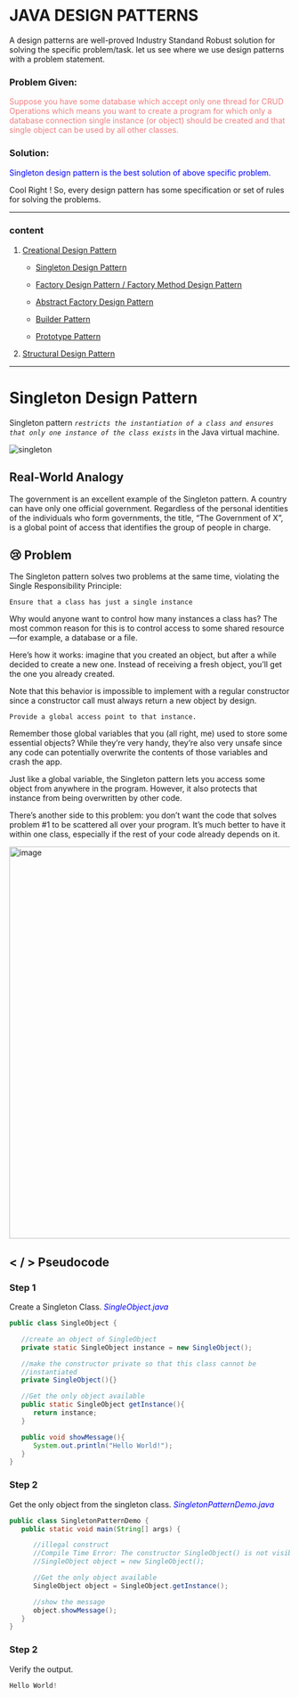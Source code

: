 # JAVA DESIGN PATTERNS

A design patterns are well-proved Industry Standand Robust solution for solving the specific problem/task. let us see where we use design patterns with a problem statement. 

### Problem Given:

  <span style="color:#F08080">Suppose you have some database which accept only one thread for CRUD Operations which means you want to create a program for which only a database connection single instance (or object) should be created and that single object can be used by all other classes.</span>

### Solution:

  <span style="color:blue">Singleton design pattern is the best solution of above specific problem.</span>

 Cool Right ! So, every design pattern has some specification or set of rules for solving the problems.

----
### content 

1. [Creational Design Pattern ](/Design-Patterns-Hello-World-Samples/01-Creational-Design-Patterns/)

    * [Singleton Design Pattern ](#singleton)

    * [Factory Design Pattern / Factory Method Design Pattern ](/Design-Patterns-Hello-World-Samples/01-Creational-Design-Patterns/02-Factory-Pattern/)

    * [Abstract Factory Design Pattern](/Design-Patterns-Hello-World-Samples/01-Creational-Design-Patterns/03-Abstract-Factory-Pattern/)

    * [Builder Pattern](/Design-Patterns-Hello-World-Samples/01-Creational-Design-Patterns/04-Builder-Pattern/)

    * [Prototype Pattern](/Design-Patterns-Hello-World-Samples/01-Creational-Design-Patterns/05-Prototype-Pattern/)

2. [Structural Design Pattern](/Design-Patterns-Hello-World-Samples/02-Structural-Design-Patterns/)

----

<a name="singleton"/>

# Singleton Design Pattern 

Singleton pattern *`restricts the instantiation of a class and ensures that only one instance of the class exists`* in the Java virtual machine. 

![singleton](https://user-images.githubusercontent.com/24265936/164861875-3ade0ead-17b8-4eac-bdfe-143ddadd3404.png)


## <b>Real-World Analogy</b>

The government is an excellent example of the Singleton pattern. A country can have only one official government. Regardless of the personal identities of the individuals who form governments, the title, “The Government of X”, is a global point of access that identifies the group of people in charge.

## 😢 Problem

The Singleton pattern solves two problems at the same time, violating the Single Responsibility Principle:

    Ensure that a class has just a single instance

Why would anyone want to control how many instances a class has? The most common reason for this is to control access to some shared resource—for example, a database or a file.

Here’s how it works: imagine that you created an object, but after a while decided to create a new one. Instead of receiving a fresh object, you’ll get the one you already created.

Note that this behavior is impossible to implement with a regular constructor since a constructor call must always return a new object by design.

    Provide a global access point to that instance.

Remember those global variables that you (all right, me) used to store some essential objects? While they’re very handy, they’re also very unsafe since any code can potentially overwrite the contents of those variables and crash the app.

Just like a global variable, the Singleton pattern lets you access some object from anywhere in the program. However, it also protects that instance from being overwritten by other code.

There’s another side to this problem: you don’t want the code that solves problem #1 to be scattered all over your program. It’s much better to have it within one class, especially if the rest of your code already depends on it.


<img width="704" alt="image" src="https://user-images.githubusercontent.com/24265936/164951400-430b817a-d5fb-4824-8b9d-719d96de5cc1.png">


## <b>< / > Pseudocode</b>

### <b>Step 1</b>

Create a Singleton Class. <i style="color:blue">SingleObject.java</i>

```java
public class SingleObject {

   //create an object of SingleObject
   private static SingleObject instance = new SingleObject();

   //make the constructor private so that this class cannot be
   //instantiated
   private SingleObject(){}

   //Get the only object available
   public static SingleObject getInstance(){
      return instance;
   }

   public void showMessage(){
      System.out.println("Hello World!");
   }
}
```

### <b>Step 2</b>

Get the only object from the singleton class. <i style="color:blue"> SingletonPatternDemo.java </i>

```java
public class SingletonPatternDemo {
   public static void main(String[] args) {

      //illegal construct
      //Compile Time Error: The constructor SingleObject() is not visible
      //SingleObject object = new SingleObject();

      //Get the only object available
      SingleObject object = SingleObject.getInstance();

      //show the message
      object.showMessage();
   }
}
```

### <b>Step 2</b>
Verify the output.

```java
Hello World!
```


